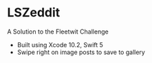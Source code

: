 # LSZeddit
A Solution to the Fleetwit Challenge


- Built using Xcode 10.2, Swift 5
- Swipe right on image posts to save to gallery
